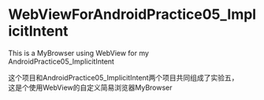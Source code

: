 # WebViewForAndroidPractice05_ImplicitIntent
This is a MyBrowser using WebView for my AndroidPractice05_ImplicitIntent

这个项目和AndroidPractice05_ImplicitIntent两个项目共同组成了实验五，<br/>这是个使用WebView的自定义简易浏览器MyBrowser
